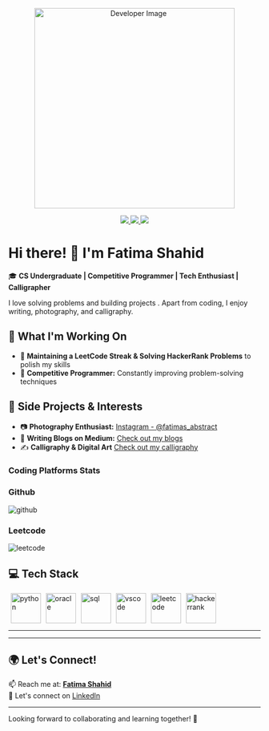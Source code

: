 <p align="center">
  <img src="https://github.com/FatimaaShahid/FatimaaShahid-/blob/main/programming-web-banner-best-languages-260nw-1676060566.jpg" alt="Developer Image" width="400"/>
</p>

<p align="center">
  <a href="https://www.linkedin.com/in/fatima-shahid-46723429a/" target="_blank">
    <img src="https://img.shields.io/badge/LINKEDIN-0077B5?style=for-the-badge&logo=linkedin&logoColor=white"/>
  </a>
  <a href="https://www.instagram.com/fatimas_abstract" target="_blank">
    <img src="https://img.shields.io/badge/INSTAGRAM-E4405F?style=for-the-badge&logo=instagram&logoColor=white"/>
  </a>
  <a href="https://medium.com/@fatimashahid781" target="_blank">
    <img src="https://img.shields.io/badge/MEDIUM-000000?style=for-the-badge&logo=medium&logoColor=white"/>
  </a>
</p>


# Hi there! 👋 I'm Fatima Shahid  

🎓 **CS Undergraduate | Competitive Programmer | Tech Enthusiast | Calligrapher**  

I love solving problems and building projects . 
Apart from coding, I enjoy writing, photography, and calligraphy.  

## 🚀 What I'm Working On   
- 🔹 **Maintaining a LeetCode Streak & Solving HackerRank Problems** to polish my skills  
- 🔹 **Competitive Programmer:** Constantly improving problem-solving techniques  

## 📸 Side Projects & Interests  
- 📷 **Photography Enthusiast:** [Instagram - @fatimas_abstract](https://www.instagram.com/fatimas_abstract)  
- 📝 **Writing Blogs on Medium:** [Check out my blogs](https://medium.com/@fatimashahid781)
- ✍️ **Calligraphy & Digital Art** [Check out my calligraphy](https://www.instagram.com/cursive_art_studio/)


### Coding Platforms Stats

### Github



![github](https://github-readme-stats.vercel.app/api/top-langs/?username=FatimaaShahid&theme=light)

### Leetcode

![leetcode](https://leetcard.jacoblin.cool/FatimaaShahid?theme=light&font=Encode%20Sans%20Semi%20Expanded&ext=heatmap)

## 💻 Tech Stack
<img src="https://cdn.jsdelivr.net/gh/devicons/devicon/icons/python/python-original.svg" alt="python" title="python" style="width:60px;padding:0 5px"/><img src="https://cdn.jsdelivr.net/gh/devicons/devicon/icons/oracle/oracle-original.svg" alt="oracle" title="oracle" style="width:60px;padding:0 5px"/><img src="https://img.icons8.com/color/480/sql.png" alt="sql" title="sql" style="width:60px;padding:0 5px"/><img src="https://cdn.jsdelivr.net/gh/devicons/devicon/icons/vscode/vscode-original.svg" alt="vscode" title="vscode" style="width:60px;padding:0 5px"/><img src="https://upload.wikimedia.org/wikipedia/commons/1/19/LeetCode_logo_black.png" alt="leetcode" title="leetcode" style="width:60px;padding:0 5px"/><img src="https://upload.wikimedia.org/wikipedia/commons/6/65/HackerRank_logo.png" alt="hackerrank" title="hackerrank" style="width:60px;padding:0 5px"/></div></div><hr/>
</div></div><hr/>


## 🌍 Let's Connect!  
📫 Reach me at: **[Fatima Shahid](fatimashahid781@gmail.com)**  
💬 Let's connect on [LinkedIn](https://www.linkedin.com/in/fatima-shahid-46723429a/)  

---

Looking forward to collaborating and learning together! 🚀  
